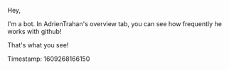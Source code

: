 Hey,

 I'm a bot. In AdrienTrahan's overview tab, you can see how frequently he works with github! 

That's what you see!



Timestamp: 1609268166150